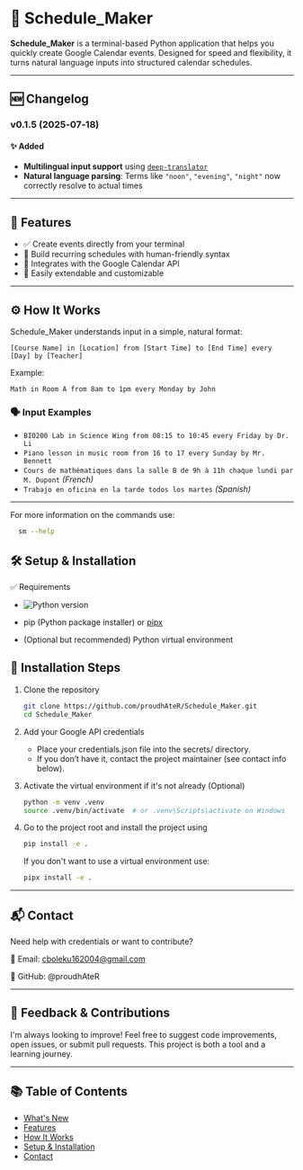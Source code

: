 # 📅 Schedule_Maker

**Schedule_Maker** is a terminal-based Python application that helps you quickly create Google Calendar events. Designed
for speed and flexibility, it turns natural language inputs into structured calendar schedules.

---

## 🆕 Changelog

### v0.1.5 (2025‑07‑18)

#### ✨ Added

- **Multilingual input support** using  [`deep-translator`](https://pypi.org/project/deep-translator/)
- **Natural language parsing**: Terms like `"noon"`, `"evening"`, `"night"` now correctly resolve to actual times

---

## 🚀 Features

- ✅ Create events directly from your terminal
- 📆 Build recurring schedules with human-friendly syntax
- 🔌 Integrates with the Google Calendar API
- 🧩 Easily extendable and customizable

---

## ⚙️ How It Works

Schedule_Maker understands input in a simple, natural format:

```
[Course Name] in [Location] from [Start Time] to [End Time] every [Day] by [Teacher]
```

Example:

```
Math in Room A from 8am to 1pm every Monday by John
```

### 🗣️ Input Examples

- `BIO200 Lab in Science Wing from 08:15 to 10:45 every Friday by Dr. Li`
- `Piano lesson in music room from 16 to 17 every Sunday by Mr. Bennett`
- `Cours de mathématiques dans la salle B de 9h à 11h chaque lundi par M. Dupont` *(French)*
- `Trabajo en oficina en la tarde todos los martes` *(Spanish)*

---

For more information on the commands use:

   ```bash
     sm --help
   ```

## 🛠️ Setup & Installation

✅ Requirements

- ![Python version](https://img.shields.io/badge/python-3.10%2B-blue)

- pip (Python package installer)
  or [pipx](https://pypa.github.io/pipx/)

- (Optional but recommended) Python virtual environment

## 🔧 Installation Steps

1. Clone the repository
   ```bash
   git clone https://github.com/proudhAteR/Schedule_Maker.git
   cd Schedule_Maker
   ```

2. Add your Google API credentials
    - Place your credentials.json file into the secrets/ directory.
    - If you don’t have it, contact the project maintainer (see contact info below).

3. Activate the virtual environment if it's not already (Optional)

   ```bash
   python -m venv .venv
   source .venv/bin/activate  # or .venv\Scripts\activate on Windows
   ````

4. Go to the project root and install the project using

   ```bash
   pip install -e .
   ````
   If you don't want to use a virtual environment use:
   ```bash
   pipx install -e .
   ````

---

## 📬 Contact

Need help with credentials or want to contribute?

📧 Email: cboleku162004@gmail.com

💬 GitHub: @proudhAteR

---

## 🙏 Feedback & Contributions

I'm always looking to improve!
Feel free to suggest code improvements, open issues, or submit pull requests.
This project is both a tool and a learning journey.

---

## 📚 Table of Contents

- [What's New](#-changelog)
- [Features](#-features)
- [How It Works](#-how-it-works)
- [Setup & Installation](#-setup--installation)
- [Contact](#-contact)
